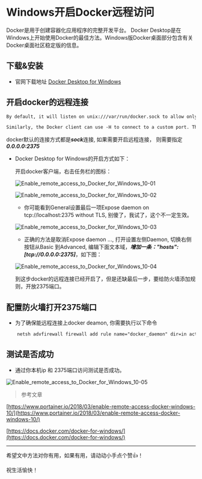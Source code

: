 # Windows开启Docker远程访问

Docker是用于创建容器化应用程序的完整开发平台。 Docker Desktop是在Windows上开始使用Docker的最佳方法。Windows版Docker桌面部分包含有关Docker桌面社区稳定版的信息。

## 下载&安装

* 官网下载地址 [Docker Desktop for Windows](https://download.docker.com/win/stable/Docker%20Desktop%20Installer.exe)

## 开启docker的远程连接

```html
By default, it will listen on unix:///var/run/docker.sock to allow only local connections by the root user. You could set it to 0.0.0.0:2375 or a specific host IP to give access to everybody, but that is not recommended because then it is trivial for someone to gain root access to the host where the daemon is running.

Similarly, the Docker client can use -H to connect to a custom port. The Docker client will default to connecting to unix:///var/run/docker.sock on Linux, and tcp://127.0.0.1:2376 on Windows.
```

docker默认的连接方式都是***sock***连接, 如果需要开启远程连接， 则需要指定 ***0.0.0.0:2375***

* Docker Desktop for Windows的开启方式如下：

  开启docker客户端，右击任务栏的图标：

  ![Enable_remote_access_to_Docker_for_Windows_10-01](https://pronto-core-cdn.prontomarketing.com/354/wp-content/uploads/sites/2/2018/11/Enable_remote_access_to_Docker_for_Windows_10-01.png)

  ![Enable_remote_access_to_Docker_for_Windows_10-02](https://pronto-core-cdn.prontomarketing.com/354/wp-content/uploads/sites/2/2018/11/Enable_remote_access_to_Docker_for_Windows_10-02.png)

  * 你可能看到General设置最后一项Expose daemon on tcp://localhost:2375 without TLS, 别傻了，我试了，这个不一定生效。

  ![Enable_remote_access_to_Docker_for_Windows_10-03](https://pronto-core-cdn.prontomarketing.com/354/wp-content/uploads/sites/2/2018/11/Enable_remote_access_to_Docker_for_Windows_10-06.png)

  * 正确的方法是取消Expose daemon ..., 打开设置左侧Daemon,  切换右侧按钮从Basic 到Advanced, 编辑下面文本域，***增加一条："hosts": [tcp://0.0.0.0:2375]***，如下图：
  
  ![Enable_remote_access_to_Docker_for_Windows_10-04](https://pronto-core-cdn.prontomarketing.com/354/wp-content/uploads/sites/2/2018/11/Enable_remote_access_to_Docker_for_Windows_10-07.png)
  
  到这步docker的远程连接已经开启了，但是还缺最后一步，要给防火墙添加规则，开放2375端口。
  
## 配置防火墙打开2375端口

* 为了确保能远程连接上docker deamon, 你需要执行以下命令

```html
    netsh advfirewall firewall add rule name="docker_daemon" dir=in action=allow protocol=TCP localport=2375
```

## 测试是否成功

* 通过你本机ip 和 2375端口访问测试是否成功。

![Enable_remote_access_to_Docker_for_Windows_10-05](https://pronto-core-cdn.prontomarketing.com/354/wp-content/uploads/sites/2/2018/11/Enable_remote_access_to_Docker_for_Windows_10-08.png)

> 参考文章

[https://www.portainer.io/2018/03/enable-remote-access-docker-windows-10/](https://www.portainer.io/2018/03/enable-remote-access-docker-windows-10/)

[https://docs.docker.com/docker-for-windows/](https://docs.docker.com/docker-for-windows/)

------

希望文中方法对你有用，如果有用，请动动小手点个赞👍！

祝生活愉快！
